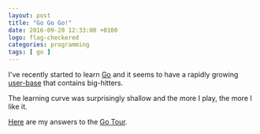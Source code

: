 ```yaml
---
layout: post
title: "Go Go Go!"
date: 2016-09-20 12:33:00 +0100
logo: flag-checkered
categories: programming
tags: [ go ]
---
```


I've recently started to learn [Go](https://golang.org/) and it seems to have a rapidly growing [user-base](https://github.com/golang/go/wiki/GoUsers) that contains big-hitters.

The learning curve was surprisingly shallow and the more I play, the more I like it.

[Here](https://gist.github.com/davidamey/f7a26507ab1be93c394dc5d6941ee707) are my answers to the [Go Tour](https://tour.golang.org/welcome/1).